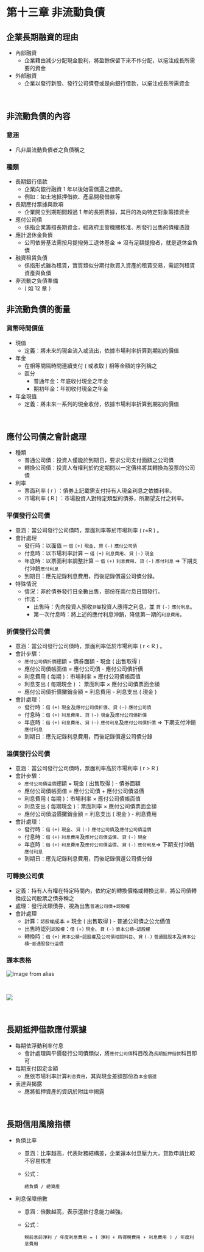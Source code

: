 # 第十三章 非流動負債

## 企業長期融資的理由

* 內部融資
  * 企業藉由減少分配現金股利，將盈餘保留下來不作分配，以挹注成長所需要的資金
* 外部融資
  * 企業以發行新股、發行公司債卷或是向銀行借款，以挹注成長所需資金

<br>

## 非流動負債的內容

### 意涵
* 凡非屬流動負債者之負債稱之

### 種類
* 長期銀行借款
  * 企業向銀行融資 1 年以後始需償還之借款。
  * 例如：如土地抵押借款、產品開發借款等
* 長期應付票據與款項
  * 企業開立到期期間超過 1 年的長期票據，其目的為向特定對象籌措資金
* 應付公司債
  * 係指企業籌措長期資金，經政府主管機關核准、所發行出售的債權憑證
* 應計退休金負債
  * 公司依勞基法需按月提撥勞工退休基金 => 沒有足額提撥者，就是退休金負債
* 融資租賃負債
  * 係指形式雖為租賃，實質類似分期付款買入資產的租賃交易，需認列租賃資產與負債
* 非流動之負債準備
  * ( 如 12 章 ）

## 非流動負債的衡量

### 貨幣時間價值
* 現值
  * 定義：將未來的現金流入或流出，依據市場利率折算到期初的價值
* 年金
  * 在相等間隔時間連續支付 ( 或收取 ) 相等金額的序列稱之
  * 區分
    * 普通年金：年底收付現金之年金
    * 期初年金：年初收付現金之年金
* 年金現值
  * 定義：將未來一系列的現金收付，依據市場利率折算到期初的價值

<br>

## 應付公司債之會計處理

* 種類
  * 普通公司債：投資人僅能於到期日，要求公司支付面額之公司債
  * 轉換公司債：投資人有權利於約定期間以一定價格將其轉換為股票的公司債
* 利率
  * 票面利率 ( r ) ：債券上記載需支付持有人現金利息之依據利率。
  * 市場利率 ( R ) ：市場投資人對特定類型的債券，所期望支付之利率。

### 平價發行公司債
* 意涵：當公司發行公司債時，票面利率等於市場利率 ( r=R ) 。
* 會計處理
  * 發行時：以面值 ─ `借` `(+)` `現金`、`貸` `(-)` `應付公司債`
  * 付息時：以市場利率計算 ─ `借` `(+)` `利息費用`、`貸` `(-)` `現金`
  * 年底時：以票面利率調整計算 ─ `借` `(+)` `利息費用`、`貸` `(-)` `應付利息` => 下期支付沖銷`應付利息`
  * 到期日：應先記錄利息費用，而後記錄償還公司債分錄。
* 特殊情況
  * 情況：非於債券發行日全數出售，部份在兩付息日間發行。
  * 作法：
    * 出售時：先向投資人預收`非屬`投資人應得之利息，並 `貸` `(-)` `應付利息`。
    * 第一次付息時：將上述的應付利息沖銷，降低第一期的`利息費用`。

### 折價發行公司債
* 意涵：當公司發行公司債時，票面利率低於市場利率 ( r < R ) 。
* 會計步驟：
  * `應付公司債折價`總額 = 債券面額 - 現金 ( 出售取得 )
  * 應付公司債帳面值 = 應付公司債 - 應付公司債折價
  * 利息費用 ( 每期 )：市場利率 × 應付公司債帳面值
  * 利息支出 ( 每期現金 ) ： 票面利率 × 應付公司債票面金額
  * 應付公司債折價攤銷金額 = 利息費用 - 利息支出 ( 現金 )
* 會計處理：
  * 發行時：`借` `(+)` `現金`及`應付公司債折價`、`貸` `(-)` `應付公司債`
  * 付息時：`借` `(+)` `利息費用`、`貸` `(-)` `現金`及`應付公司債折價`
  * 年底時：`借` `(+)` `利息費用`、`貸` `(-)` `應付利息`及`應付公司債折價` => 下期支付沖銷`應付利息`
  * 到期日：應先記錄利息費用，而後記錄償還公司債分錄

### 溢價發行公司債
* 意涵：當公司發行公司債時，票面利率高於市場利率 ( r > R )
* 會計步驟：
  * `應付公司債溢價`總額 = 現金 ( 出售取得 ) - 債券面額
  * 應付公司債帳面值 = 應付公司債 + 應付公司債溢價
  * 利息費用 ( 每期 )：市場利率 × 應付公司債帳面值
  * 利息支出 ( 每期現金 )：票面利率 × 應付公司債票面金額
  * 應付公司債溢價攤銷金額 = 利息支出 ( 現金 ) - 利息費用
* 會計處理：
  * 發行時：`借` `(+)` `現金`、`貸` `(-)` `應付公司債`及`應付公司債溢價`
  * 付息時：`借` `(+)` `利息費用`及`應付公司債溢價`、`貸` `(-)` `現金`
  * 年底時：`借` `(+)` `利息費用`及`應付公司債溢價`、`貸` `(-)` `應付利息`=> 下期支付沖銷`應付利息`
  * 到期日：應先記錄利息費用，而後記錄償還公司債分錄

### 可轉換公司債
* 定義：持有人有權在特定時間內，依約定的轉換價格或轉換比率，將公司債轉換成公司股票之債券稱之
* 處理：發行此類債券，視為出售`普通公司債`+`認股權`
* 會計處理
  * 計算：`認股權`成本 = 現金 ( 出售取得 ) - 普通公司債之公允價值
  * 出售時認列`認股權`：`借` `(+)` `現金`、`貸` `(-)` `資本公積─認股權`
  * 轉換時：`借` `(+)` `資本公積─認股權`及`公司債相關科目`、`貸` `(-)` `普通股股本`及`資本公積─普通股發行溢價`

### 課本表格

![Image from alias](~@accounting/ch13-1.JPG)

<br>

![](src/images/ch13-2.JPG)

<br>

## 長期抵押借款應付票據
* 每期依浮動利率付息
  * 會計處理與平價發行公司債類似，將`應付公司債`科目改為`長期抵押借款`科目即可
* 每期支付固定金額
  * 應依市場利率計算`利息費用`，其與現金差額部份為`本金償還`
* 表達與揭露
  * 應將抵押資產的資訊於附註中揭露

<br>

## 長期信用風險指標
* 負債比率
  * 意涵：比率越高，代表財務結構差，企業還本付息壓力大，貸款申請比較不容易核准
  * 公式：

    ```
    總負債 / 總資產
    ```

* 利息保障倍數
  * 意涵：倍數越高，表示還款付息能力越強。
  * 公式：

    ```
    稅前息前淨利 / 年度利息費用 = ( 淨利 + 所得稅費用 + 利息費用 ) / 年度利息費用
    ```